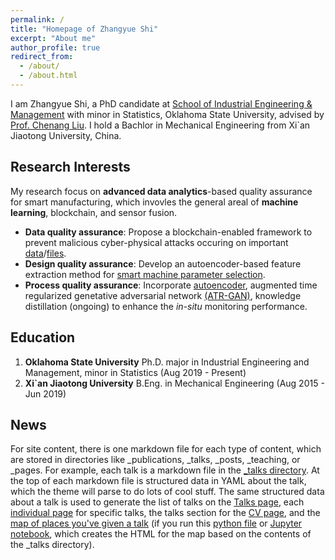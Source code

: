 ```yaml
---
permalink: /
title: "Homepage of Zhangyue Shi"
excerpt: "About me"
author_profile: true
redirect_from: 
  - /about/
  - /about.html
---
```


I am Zhangyue Shi, a PhD candidate at [School of Industrial Engineering & Management](https://ceat.okstate.edu/iem/) with minor in Statistics, Oklahoma State University, advised by [Prof. Chenang Liu](https://ceat.okstate.edu/iem/people/c-liu-faculty-profile.html). I hold a Bachlor in Mechanical Engineering from Xi`an Jiaotong University, China.

Research Interests
------
My research focus on **advanced data analytics**-based quality assurance for smart manufacturing, which invovles the general areal of **machine learning**, blockchain, and sensor fusion.
- **Data quality assurance**: Propose a blockchain-enabled framework to prevent malicious cyber-physical attacks occuring on important [data](https://asmedigitalcollection.asme.org/IDETC-CIE/proceedings-abstract/IDETC-CIE2021/V002T02A035/1128437)/[files](https://asmedigitalcollection.asme.org/computingengineering/article/21/4/041007/1089710/A-Blockchain-Based-G-Code-Protection-Approach-for).
- **Design quality assurance**: Develop an autoencoder-based feature extraction method for [smart machine parameter selection](https://www.sciencedirect.com/science/article/pii/S2351978921000056).
- **Process quality assurance**: Incorporate [autoencoder](https://link.springer.com/article/10.1007/s10845-021-01879-9), augmented time regularized genetative adversarial network [(ATR-GAN)](https://ieeexplore.ieee.org/abstract/document/9592834), knowledge distillation (ongoing) to enhance the *in-situ* monitoring performance.

Education
------
1. **Oklahoma State University**
   Ph.D. major in Industrial Engineering and Management, minor in Statistics (Aug 2019 - Present)
2. **Xi`an Jiaotong University**
   B.Eng. in Mechanical Engineering (Aug 2015 - Jun 2019)

News
------
For site content, there is one markdown file for each type of content, which are stored in directories like _publications, _talks, _posts, _teaching, or _pages. For example, each talk is a markdown file in the [_talks directory](https://github.com/academicpages/academicpages.github.io/tree/master/_talks). At the top of each markdown file is structured data in YAML about the talk, which the theme will parse to do lots of cool stuff. The same structured data about a talk is used to generate the list of talks on the [Talks page](https://academicpages.github.io/talks), each [individual page](https://academicpages.github.io/talks/2012-03-01-talk-1) for specific talks, the talks section for the [CV page](https://academicpages.github.io/cv), and the [map of places you've given a talk](https://academicpages.github.io/talkmap.html) (if you run this [python file](https://github.com/academicpages/academicpages.github.io/blob/master/talkmap.py) or [Jupyter notebook](https://github.com/academicpages/academicpages.github.io/blob/master/talkmap.ipynb), which creates the HTML for the map based on the contents of the _talks directory).


